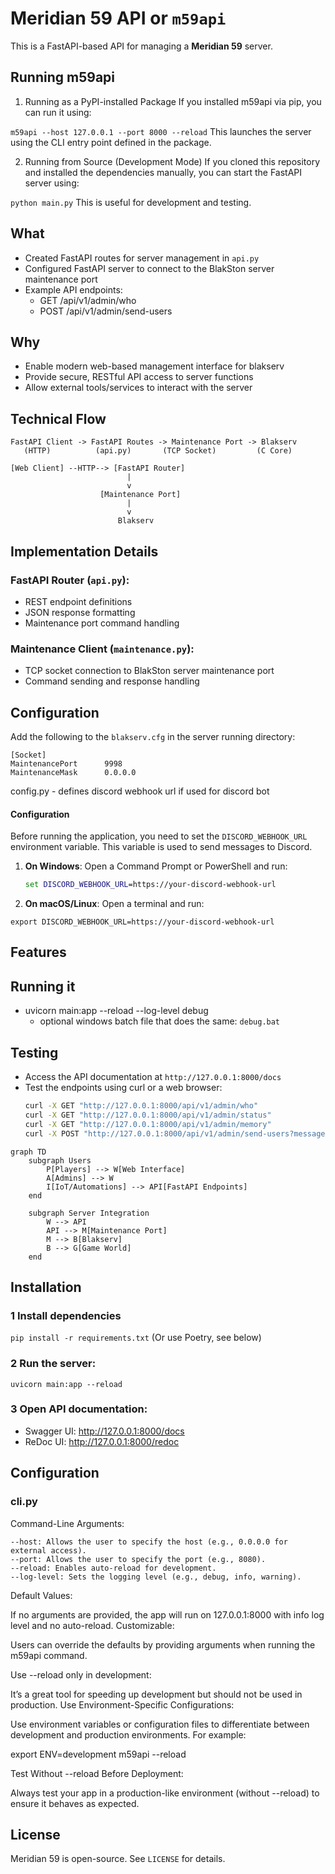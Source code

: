 # Meridian 59 API or `m59api`
This is a FastAPI-based API for managing a **Meridian 59** server.

## Running m59api
1. Running as a PyPI-installed Package
If you installed m59api via pip, you can run it using:

`m59api --host 127.0.0.1 --port 8000 --reload`
This launches the server using the CLI entry point defined in the package.

2. Running from Source (Development Mode)
If you cloned this repository and installed the dependencies manually, you can start the FastAPI server using:

`python main.py`
This is useful for development and testing.


## What
- Created FastAPI routes for server management in `api.py`
- Configured FastAPI server to connect to the BlakSton server maintenance port
- Example API endpoints:
  - GET /api/v1/admin/who
  - POST /api/v1/admin/send-users

## Why
- Enable modern web-based management interface for blakserv
- Provide secure, RESTful API access to server functions
- Allow external tools/services to interact with the server

## Technical Flow
```ascii
FastAPI Client -> FastAPI Routes -> Maintenance Port -> Blakserv
   (HTTP)          (api.py)       (TCP Socket)         (C Core)

[Web Client] --HTTP--> [FastAPI Router] 
                          |
                          v
                    [Maintenance Port] 
                          |
                          v
                        Blakserv
```

## Implementation Details
### FastAPI Router (`api.py`):

- REST endpoint definitions
- JSON response formatting
- Maintenance port command handling

### Maintenance Client (`maintenance.py`):

- TCP socket connection to BlakSton server maintenance port
- Command sending and response handling

## Configuration
Add the following to the `blakserv.cfg` in the server running directory:
```
[Socket]             
MaintenancePort      9998
MaintenanceMask      0.0.0.0
```

config.py - defines discord webhook url if used for discord bot

#### **Configuration**
Before running the application, you need to set the `DISCORD_WEBHOOK_URL` environment variable. This variable is used to send messages to Discord.

1. **On Windows**:
   Open a Command Prompt or PowerShell and run:
   ```cmd
   set DISCORD_WEBHOOK_URL=https://your-discord-webhook-url 
   ```

2.  **On macOS/Linux**:
 Open a terminal and run:

`export DISCORD_WEBHOOK_URL=https://your-discord-webhook-url`


## Features

## Running it
- uvicorn main:app --reload --log-level debug
    - optional windows batch file that does the same: `debug.bat`

## Testing
- Access the API documentation at `http://127.0.0.1:8000/docs`
- Test the endpoints using curl or a web browser:
   ```bash
   curl -X GET "http://127.0.0.1:8000/api/v1/admin/who"
   curl -X GET "http://127.0.0.1:8000/api/v1/admin/status"
   curl -X GET "http://127.0.0.1:8000/api/v1/admin/memory"
   curl -X POST "http://127.0.0.1:8000/api/v1/admin/send-users?message=Hello"
   ```

``` mermaid
graph TD
    subgraph Users
        P[Players] --> W[Web Interface]
        A[Admins] --> W
        I[IoT/Automations] --> API[FastAPI Endpoints]
    end
    
    subgraph Server Integration
        W --> API
        API --> M[Maintenance Port]
        M --> B[Blakserv]
        B --> G[Game World]
    end
```
## Installation

### 1 Install dependencies
`pip install -r requirements.txt`
(Or use Poetry, see below)

### 2 Run the server:
`uvicorn main:app --reload`

### 3 Open API documentation:

- Swagger UI: http://127.0.0.1:8000/docs
- ReDoc UI: http://127.0.0.1:8000/redoc


## Configuration

### cli.py
Command-Line Arguments:
```
--host: Allows the user to specify the host (e.g., 0.0.0.0 for external access).
--port: Allows the user to specify the port (e.g., 8080).
--reload: Enables auto-reload for development.
--log-level: Sets the logging level (e.g., debug, info, warning).
```
Default Values:

If no arguments are provided, the app will run on 127.0.0.1:8000 with info log level and no auto-reload.
Customizable:

Users can override the defaults by providing arguments when running the m59api command.

Use --reload only in development:

It’s a great tool for speeding up development but should not be used in production.
Use Environment-Specific Configurations:

Use environment variables or configuration files to differentiate between development and production environments.
For example:

export ENV=development
m59api --reload

Test Without --reload Before Deployment:

Always test your app in a production-like environment (without --reload) to ensure it behaves as expected.

## License
Meridian 59 is open-source. See `LICENSE` for details.
